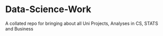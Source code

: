# Data-Science-Work
A collated repo for bringing about all Uni Projects, Analyses in CS, STATS and Business
